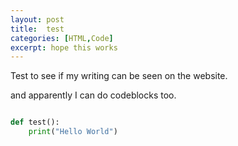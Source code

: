 ```yaml
---
layout: post
title:  test
categories: [HTML,Code]
excerpt: hope this works
---
```


Test to see if my writing can be seen on the website. 

and apparently I can do codeblocks too.

```python

def test():
    print("Hello World")

```